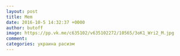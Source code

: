 ```yaml
--- 
layout: post 
title: Mem 
date: 2016-10-5 14:32:37 +0000 
author: butoff 
image: https://pp.vk.me/c635102/v635102272/10565/3oK1_Wri2_M.jpg
comment: 
categories: украина расизм
---
```

